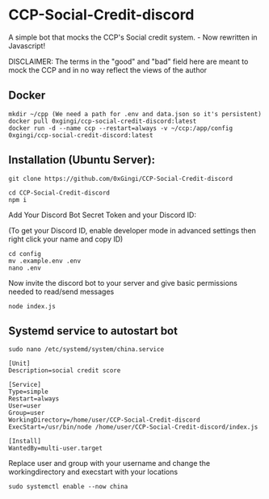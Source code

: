 # CCP-Social-Credit-discord
A simple bot that mocks the CCP's Social credit system. - Now rewritten in Javascript!

DISCLAIMER: The terms in the "good" and "bad" field here are meant to mock the CCP and in no way reflect the views of the author
## Docker
```
mkdir ~/cpp (We need a path for .env and data.json so it's persistent)
docker pull 0xgingi/ccp-social-credit-discord:latest
docker run -d --name ccp --restart=always -v ~/ccp:/app/config 0xgingi/ccp-social-credit-discord:latest
```

## Installation (Ubuntu Server):
```
git clone https://github.com/0xGingi/CCP-Social-Credit-discord
```
```
cd CCP-Social-Credit-discord
npm i
```
Add Your Discord Bot Secret Token and your Discord ID:

(To get your Discord ID, enable developer mode in advanced settings then right click your name and copy ID)
```
cd config
mv .example.env .env
nano .env 
```
Now invite the discord bot to your server and give basic permissions needed to read/send messages
```
node index.js
```
## Systemd service to autostart bot
```
sudo nano /etc/systemd/system/china.service
```
```
[Unit]
Description=social credit score

[Service]
Type=simple
Restart=always
User=user
Group=user
WorkingDirectory=/home/user/CCP-Social-Credit-discord
ExecStart=/usr/bin/node /home/user/CCP-Social-Credit-discord/index.js

[Install]
WantedBy=multi-user.target
```
Replace user and group with your username and change the workingdirectory and execstart with your locations
```
sudo systemctl enable --now china
```
